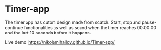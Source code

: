 # Timer-app

The timer app has cutom design made from scatch. Start, stop and pause-continue functionalities as well as sound when the timer reaches 00:00:00 and the last 10 seconds before it happens.

Live demo:  https://nikolamihailov.github.io/Timer-app/
